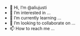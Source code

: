 - 👋 Hi, I’m @aliujusti
- 👀 I’m interested in ...
- 🌱 I’m currently learning ...
- 💞️ I’m looking to collaborate on ...
- 📫 How to reach me ...

<!---
aliujusti/aliujusti is a ✨ special ✨ repository because its `README.md` (this file) appears on your GitHub profile.
You can click the Preview link to take a look at your changes.
--->
